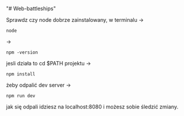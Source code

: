 "# Web-battleships" 

Sprawdz czy node dobrze zainstalowany, w terminalu ->
```
node
```

-> 

```
npm -version
```

jesli działa to cd $PATH projektu ->

```
npm install
```

żeby odpalić dev server ->

```
npm run dev
```

jak się odpali idziesz na localhost:8080 i możesz sobie śledzić zmiany.